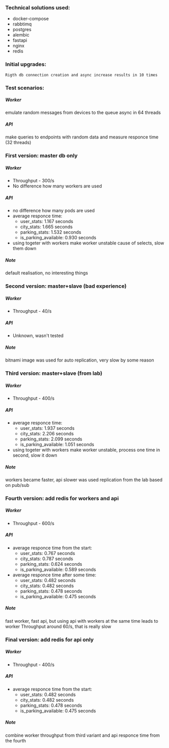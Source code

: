 ### Technical solutions used:
* docker-compose
* rabbtimq
* postgres
* alembic
* fastapi
* nginx
* redis


### Initial upgrades:
    Rigth db connection creation and async increase results in 10 times

### Test scenarios:

##### Worker
emulate random messages from devices to the queue async in 64 threads

##### API
make queries to endpoints with random data and measure responce time (32 threads)


### First version: master db only

##### Worker
* Throughput - 300/s
* No difference how many workers are used
##### API
* no difference how many pods are used
* average responce time:
    * user_stats: 1.167 seconds
    * city_stats: 1.665 seconds
    * parking_stats: 1.532 seconds
    * is_parking_available: 0.930 seconds
* using togeter with workers make worker unstable cause of selects, slow them down
##### Note
default realisation, no interesting things


### Second version: master+slave (bad experience)

##### Worker
* Throughput - 40/s 
##### API
* Unknown, wasn't tested
##### Note
bitnami image was used for auto replication, very slow by some reason

### Third version: master+slave (from lab)

##### Worker
* Throughput - 400/s
##### API
* average responce time:
    * user_stats: 1.937 seconds
    * city_stats: 2.206 seconds
    * parking_stats: 2.099 seconds
    * is_parking_available: 1.051 seconds
* using togeter with workers make worker unstable, process one time in second, slow it down
##### Note
workers became faster, api slower
was used replication from the lab based on pub/sub

### Fourth version: add redis for workers and api

##### Worker
* Throughput - 600/s
##### API
* average responce time from the start:
    * user_stats: 0.767 seconds
    * city_stats: 0.787 seconds
    * parking_stats: 0.624 seconds
    * is_parking_available: 0.589 seconds
* average responce time after some time:
    * user_stats: 0.482 seconds
    * city_stats: 0.482 seconds
    * parking_stats: 0.478 seconds
    * is_parking_available: 0.475 seconds
##### Note
fast worker, fast api, but
using api with workers at the same time leads to worker Throughput around 60/s, that is really slow

### Final version: add redis for api only

##### Worker
* Throughput - 400/s
##### API
* average responce time from the start:
    * user_stats: 0.482 seconds
    * city_stats: 0.482 seconds
    * parking_stats: 0.478 seconds
    * is_parking_available: 0.475 seconds
##### Note
combine worker throughput from third variant and api responce time from the fourth